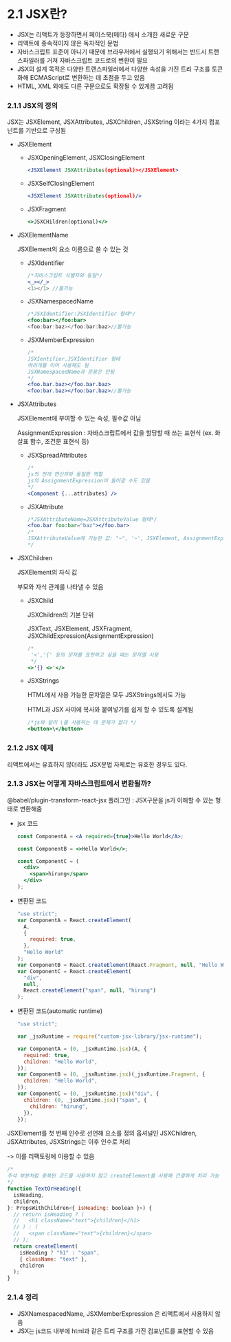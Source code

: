 # 2.1 JSX란?

- JSX는 리액트가 등장하면서 페이스북(메타) 에서 소개한 새로운 구문
- 리액트에 종속적이지 않은 독자적인 문법
- 자바스크립트 표준이 아니기 때문에 브라우저에서 실행되기 위해서는 반드시 트랜스파일러를 거쳐 자바스크립트 코드로의 변환이 필요
- JSX의 설계 목적은 다양한 트랜스파일러에서 다양한 속성을 가진 트리 구조를 토큰화해 ECMAScript로 변환하는 데 초점을 두고 있음
- HTML, XML 외에도 다른 구문으로도 확장될 수 있게끔 고려됨

### 2.1.1 JSX의 정의

JSX는 JSXElement, JSXAttributes, JSXChildren, JSXString 이라는 4가지 컴포넌트를 기반으로 구성됨

- JSXElement

  - JSXOpeningElement, JSXClosingElement
    ```jsx
    <JSXElement JSXAttributes(optional)></JSXElement>
    ```
  - JSXSelfClosingElement
    ```jsx
    <JSXElement JSXAttributes(optional)/>
    ```
  - JSXFragment
    ```jsx
    <>JSXCHildren(optional)</>
    ```

- JSXElementName

  JSXElement의 요소 이름으로 쓸 수 있는 것

  - JSXIdentifier

    ```jsx
    /*자바스크립트 식별자와 동일*/
    <_></_>
    <1></1> //불가능
    ```

  - JSXNamespacedName
    ```jsx
    /*JSXIdentifier:JSXIdentifier 형태*/
    <foo:bar></foo:bar>
    <foo:bar:baz></foo:bar:baz>//불가능
    ```
  - JSXMemberExpression
    ```jsx
    /*
    JSXIentifier.JSXIdentifier 형태
    여러개를 이어 사용해도 됨
    JSXNamespacedName과 혼용은 안됨
    */
    <foo.bar.baz></foo.bar.baz>
    <foo:bar.baz></foo:bar.baz>//불가능
    ```

- JSXAttributes

  JSXElement에 부여할 수 있는 속성, 필수값 아님

  AssignmentExpression : 자바스크립트에서 값을 할당할 때 쓰는 표현식 (ex. 화살표 함수, 조건문 표현식 등)

  - JSXSpreadAttributes
    ```jsx
    /*
    js의 전개 연산자와 동일한 역할
    js의 AssignmentExpression이 들어갈 수도 있음
    */
    <Component {...attributes} />
    ```
  - JSXAttribute
    ```jsx
    /*JSXAttributeName=JSXAttributeValue 형태*/
    <foo.bar foo:bar="baz"></foo.bar>
    /*
    JSXAttributeValue에 가능한 값: "~", '~', JSXElement, AssignmentExpression
    */
    ```

- JSXChildren

  JSXElement의 자식 값

  부모와 자식 관계를 나타낼 수 있음

  - JSXChild

    JSXChildren의 기본 단위

    JSXText, JSXElement, JSXFragment, JSXChildExpression(AssignmentExpression)

    ```jsx
    /*
     '<','{' 등의 문자를 표현하고 싶을 때는 문자열 사용
     */
    <>'{} <>'</>
    ```

  - JSXStrings

    HTML에서 사용 가능한 문자열은 모두 JSXStrings에서도 가능

    HTML과 JSX 사이에 복사와 붙여넣기를 쉽게 할 수 있도록 설계됨

    ```jsx
    /*js와 달리 \를 사용하는 데 문제가 없다 */
    <button>\</button>
    ```

### 2.1.2 JSX 예제

리액트에서는 유효하지 않더라도 JSX문법 자체로는 유효한 경우도 있다.

### 2.1.3 JSX는 어떻게 자바스크립트에서 변환될까?

@babel/plugin-transform-react-jsx 플러그인 : JSX구문을 js가 이해할 수 있는 형태로 변환해줌

- jsx 코드

  ```jsx
  const ComponentA = <A required={true}>Hello World</A>;

  const ComponentB = <>Hello World</>;

  const ComponentC = (
    <div>
      <span>hirung</span>
    </div>
  );
  ```

- 변환된 코드
  ```javascript
  "use strict";
  var ComponentA = React.createElement(
    A,
    {
      required: true,
    },
    "Hello World"
  );
  var ComponentB = React.createElement(React.Fragment, null, "Hello World");
  var ComponentC = React.createElement(
    "div",
    null,
    React.createElement("span", null, "hirung")
  );
  ```
- 변환된 코드(automatic runtime)

  ```javascript
  "use strict";

  var _jsxRuntime = require("custom-jsx-library/jsx-runtime");

  var ComponentA = (0, _jsxRuntime.jsx)(A, {
    required: true,
    children: "Hello World",
  });
  var ComponentB = (0, _jsxRuntime.jsx)(_jsxRuntime.Fragment, {
    children: "Hello World",
  });
  var ComponentC = (0, _jsxRuntime.jsx)("div", {
    children: (0, _jsxRuntime.jsx)("span", {
      children: "hirung",
    }),
  });
  ```

JSXElement를 첫 번째 인수로 선언해 요소를 정의
옵셔널인 JSXChildren, JSXAttributes, JSXStrings는 이후 인수로 처리

-> 이를 리팩토링에 이용할 수 있음

```javascript
/* 
주석 부분처럼 중복된 코드를 사용하지 않고 createElement를 사용해 간결하게 처리 가능
*/
function TextOrHeading({
  isHeading,
  children,
}: PropsWithChildren<{ isHeading: boolean }>) {
  // return isHeading ? (
  //   <h1 className="text">{children}</h1>
  // ) : (
  //   <span className="text">{children}</span>
  // );
  return createElement(
    isHeading ? "h1" : "span",
    { className: "text" },
    children
  );
}
```

### 2.1.4 정리

- JSXNamespacedName, JSXMemberExpression 은 리액트에서 사용하지 않음
- JSX는 js코드 내부에 html과 같은 트리 구조를 가진 컴포넌트를 표현할 수 있음
